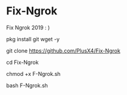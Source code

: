 # Fix-Ngrok

Fix Ngrok 2019 : )

pkg install git wget -y

git clone https://github.com/PlusX4/Fix-Ngrok

cd Fix-Ngrok

chmod +x F-Ngrok.sh

bash F-Ngrok.sh
